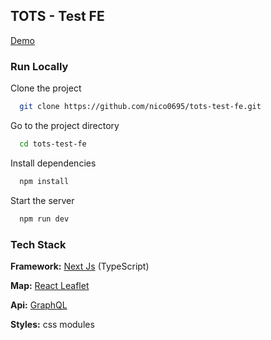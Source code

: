 ## TOTS - Test FE
[Demo](https://tots-test-fe.vercel.app/)

### Run Locally

Clone the project

```bash
  git clone https://github.com/nico0695/tots-test-fe.git
```

Go to the project directory

```bash
  cd tots-test-fe
```

Install dependencies

```bash
  npm install
```

Start the server

```bash
  npm run dev
```

### Tech Stack

**Framework:** [Next Js](https://nextjs.org/docs) (TypeScript)

**Map:** [React Leaflet](https://react-leaflet.js.org/)

**Api:** [GraphQL](https://graphql.org/)

**Styles:** css modules
